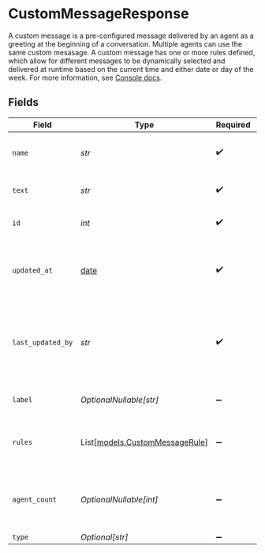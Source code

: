 # CustomMessageResponse

A custom message is a pre-configured message delivered by an agent as a greeting at the
beginning of a conversation. Multiple agents can use the same custom mesasage. A custom message
has one or more rules defined, which allow for different messages to be dynamically selected and
delivered at runtime based on the current time and either date or day of the week. For more 
information, see [Console docs](https://docs.syllable.ai/Resources/Messages).


## Fields

| Field                                                                      | Type                                                                       | Required                                                                   | Description                                                                | Example                                                                    |
| -------------------------------------------------------------------------- | -------------------------------------------------------------------------- | -------------------------------------------------------------------------- | -------------------------------------------------------------------------- | -------------------------------------------------------------------------- |
| `name`                                                                     | *str*                                                                      | :heavy_check_mark:                                                         | The name of the custom message                                             |                                                                            |
| `text`                                                                     | *str*                                                                      | :heavy_check_mark:                                                         | The text of the custom message                                             |                                                                            |
| `id`                                                                       | *int*                                                                      | :heavy_check_mark:                                                         | The ID of the custom message                                               |                                                                            |
| `updated_at`                                                               | [date](https://docs.python.org/3/library/datetime.html#date-objects)       | :heavy_check_mark:                                                         | Timestamp of the most recent update to the custom message                  |                                                                            |
| `last_updated_by`                                                          | *str*                                                                      | :heavy_check_mark:                                                         | The email address of the user who most recently updated the custom message | user@email.com                                                             |
| `label`                                                                    | *OptionalNullable[str]*                                                    | :heavy_minus_sign:                                                         | The label of the custom message                                            |                                                                            |
| `rules`                                                                    | List[[models.CustomMessageRule](../models/custommessagerule.md)]           | :heavy_minus_sign:                                                         | Rules for time-specific message variants                                   |                                                                            |
| `agent_count`                                                              | *OptionalNullable[int]*                                                    | :heavy_minus_sign:                                                         | The number of agents using the custom message                              |                                                                            |
| `type`                                                                     | *Optional[str]*                                                            | :heavy_minus_sign:                                                         | N/A                                                                        |                                                                            |